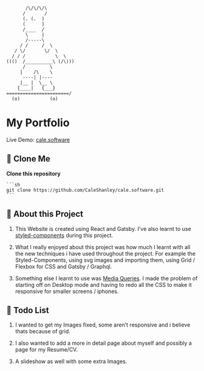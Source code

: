            /\/\/\/\
          /       /
          (. (.  )
          (      ]
          /____  /
           \     |
           /-----\
         / /     /  \
       / \/       \/  \
      / / /           \  \
    ((()  /__________\ (/\)))
          /         \
         |    /\    \
          ----| |----
         |__ |  \__ \
        {____|   {___}
    =======================/
      (o)           (o)

# My Portfolio

Live Demo: [cale.software](https://cale.software/)

## 🚀 Clone Me

**Clone this repository**

    ```sh
    git clone https://github.com/CaleShanley/cale.software.git
    ```

## 🧐 About this Project

1. This Website is created using React and Gatsby. I've also learnt to use [styled-components](https://styled-components.com/) during this project.

2. What I really enjoyed about this project was how much I learnt with all the new techniques i have used throughout the project. For example the Styled-Components, using svg images and importing them, using Grid / Flexbox for CSS and Gatsby / Graphql.

3. Something else I learnt to use was [Media Queries](https://www.w3schools.com/css/css_rwd_mediaqueries.asp). I made the problem of starting off on Desktop mode and having to redo all the CSS to make it responsive for smaller screens / iphones.

## 🤖 Todo List

1. I wanted to get my Images fixed, some aren't responsive and i believe thats because of grid.

2. I also wanted to add a more in detail page about myself and possibly a page for my Resume/CV.

3. A slideshow as well with some extra Images.
